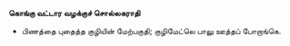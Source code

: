 **கொங்கு வட்டார வழக்குச் சொல்லகராதி**
- பிணத்தை புதைத்த குழியின் மேற்பகுதி; குழிமேட்லெ பாலு ஊத்தப் போறாங்கெ.

